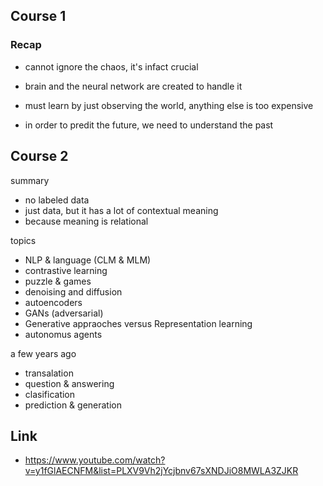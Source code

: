 ## Course 1

### Recap

- cannot ignore the chaos, it's infact crucial
- brain and the neural network are created to handle it
- must learn by just observing the world, anything else is too expensive

- in order to predit the future, we need to understand the past

## Course 2

summary

- no labeled data
- just data, but it has a lot of contextual meaning
- because meaning is relational

topics

- NLP & language (CLM & MLM)
- contrastive learning
- puzzle & games
- denoising and diffusion
- autoencoders
- GANs (adversarial)
- Generative appraoches versus Representation learning
- autonomus agents

a few years ago

- transalation
- question & answering
- clasification
- prediction & generation

## Link

- https://www.youtube.com/watch?v=y1fGlAECNFM&list=PLXV9Vh2jYcjbnv67sXNDJiO8MWLA3ZJKR
